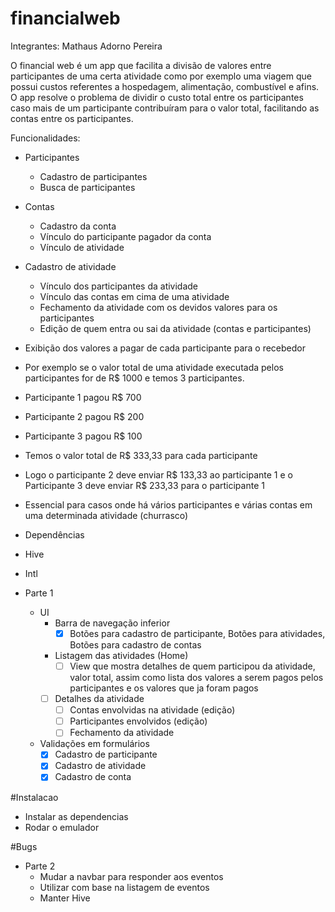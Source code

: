 # financialweb
Integrantes:
Mathaus Adorno Pereira

O financial web é um app que facilita a divisão de valores entre participantes de uma certa atividade como por exemplo uma viagem que possui custos referentes a hospedagem, alimentação, combustível e afins. O app resolve o problema de dividir o custo total entre os participantes caso mais de um participante contribuíram para o valor total, facilitando as contas entre os participantes.


Funcionalidades:
 - Participantes
    - Cadastro de participantes
    - Busca de participantes

 - Contas
    - Cadastro da conta
    - Vínculo do participante pagador da conta
    - Vínculo de atividade

 - Cadastro de atividade
   - Vínculo dos participantes da atividade
   - Vínculo das contas em cima de uma atividade
   - Fechamento da atividade com os devidos valores para os participantes
   - Edição de quem entra ou sai da atividade (contas e participantes) 

 - Exibição dos valores a pagar de cada participante para o recebedor 
  - Por exemplo se o valor total de uma atividade executada pelos participantes for de R$ 1000 e temos 3 participantes.
   - Participante 1 pagou R$ 700
   - Participante 2 pagou R$ 200
   - Participante 3 pagou R$ 100
   - Temos o valor total de R$ 333,33 para cada participante
   - Logo o participante 2 deve enviar R$ 133,33 ao participante 1 e o Participante 3 deve enviar R$ 233,33 para o participante 1
   - Essencial para casos onde há vários participantes e várias contas em uma determinada atividade (churrasco)
 - Dependências
  - Hive
  - Intl
- Parte 1
  - UI
    - Barra de navegação inferior
        - [x] Botões para cadastro de participante, Botões para atividades, Botões para cadastro de contas
    - Listagem das atividades (Home)
        - [ ] View que mostra detalhes de quem participou da atividade, valor total, assim como lista dos valores a serem pagos pelos participantes e os valores que ja foram pagos
    - [ ] Detalhes da atividade
      - [ ] Contas envolvidas na atividade (edição)
      - [ ] Participantes envolvidos (edição)
      - [ ] Fechamento da atividade  
  - Validações em formulários
    - [x] Cadastro de participante
    - [x] Cadastro de atividade
    - [x] Cadastro de conta

#Instalacao
  - Instalar as dependencias
  - Rodar o emulador
 
#Bugs

- Parte 2
  - Mudar a navbar para responder aos eventos
  - Utilizar com base na listagem de eventos 
  - Manter Hive